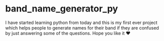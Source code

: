 # band_name_generator_py
I have started learning python from today and this is my first ever project which helps people to generate names for their band if they are confused by just answering some of the questions. Hope you like it ❤️
